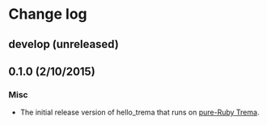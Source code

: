 # Change log

## develop (unreleased)


## 0.1.0 (2/10/2015)

### Misc
* The initial release version of hello_trema that runs on [pure-Ruby Trema](https://github.com/trema/trema_ruby).
